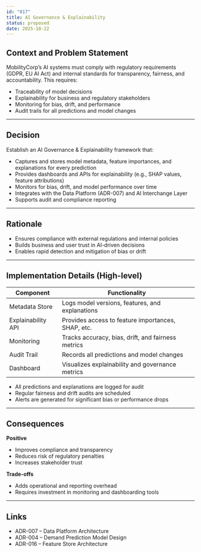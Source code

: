 ```yaml
---
id: "017"
title: AI Governance & Explainability
status: proposed
date: 2025-10-22
---
```


## Context and Problem Statement

MobilityCorp’s AI systems must comply with regulatory requirements (GDPR, EU AI Act) and internal standards for transparency, fairness, and accountability. This requires:
- Traceability of model decisions
- Explainability for business and regulatory stakeholders
- Monitoring for bias, drift, and performance
- Audit trails for all predictions and model changes

---

## Decision

Establish an AI Governance & Explainability framework that:
- Captures and stores model metadata, feature importances, and explanations for every prediction
- Provides dashboards and APIs for explainability (e.g., SHAP values, feature attributions)
- Monitors for bias, drift, and model performance over time
- Integrates with the Data Platform (ADR-007) and AI Interchange Layer
- Supports audit and compliance reporting

---

## Rationale

- Ensures compliance with external regulations and internal policies
- Builds business and user trust in AI-driven decisions
- Enables rapid detection and mitigation of bias or drift

---

## Implementation Details (High-level)

| Component         | Functionality                                      |
|------------------|----------------------------------------------------|
| Metadata Store    | Logs model versions, features, and explanations    |
| Explainability API| Provides access to feature importances, SHAP, etc. |
| Monitoring       | Tracks accuracy, bias, drift, and fairness metrics  |
| Audit Trail      | Records all predictions and model changes           |
| Dashboard        | Visualizes explainability and governance metrics    |

- All predictions and explanations are logged for audit
- Regular fairness and drift audits are scheduled
- Alerts are generated for significant bias or performance drops

---

## Consequences

**Positive**
- Improves compliance and transparency
- Reduces risk of regulatory penalties
- Increases stakeholder trust

**Trade-offs**
- Adds operational and reporting overhead
- Requires investment in monitoring and dashboarding tools

---

## Links

- ADR-007 – Data Platform Architecture
- ADR-004 – Demand Prediction Model Design
- ADR-016 – Feature Store Architecture

